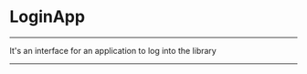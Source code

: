 # LoginApp
*************************************************************
It's an interface for an application to log into the library
*************************************************************
